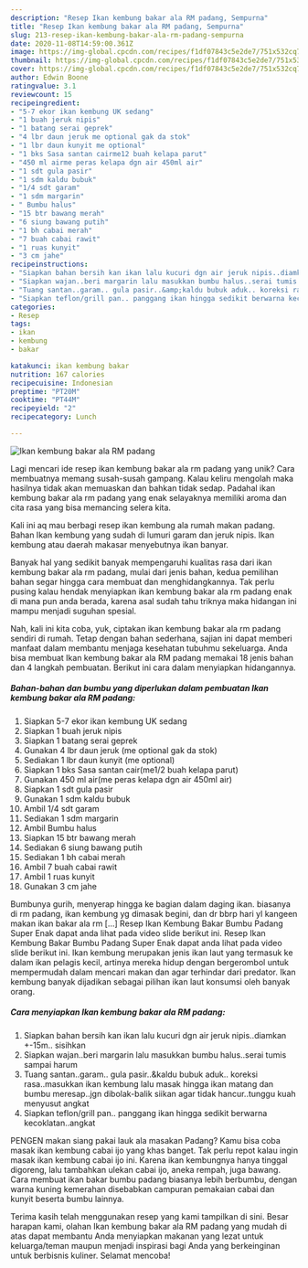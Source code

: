 ```yaml
---
description: "Resep Ikan kembung bakar ala RM padang, Sempurna"
title: "Resep Ikan kembung bakar ala RM padang, Sempurna"
slug: 213-resep-ikan-kembung-bakar-ala-rm-padang-sempurna
date: 2020-11-08T14:59:00.361Z
image: https://img-global.cpcdn.com/recipes/f1df07843c5e2de7/751x532cq70/ikan-kembung-bakar-ala-rm-padang-foto-resep-utama.jpg
thumbnail: https://img-global.cpcdn.com/recipes/f1df07843c5e2de7/751x532cq70/ikan-kembung-bakar-ala-rm-padang-foto-resep-utama.jpg
cover: https://img-global.cpcdn.com/recipes/f1df07843c5e2de7/751x532cq70/ikan-kembung-bakar-ala-rm-padang-foto-resep-utama.jpg
author: Edwin Boone
ratingvalue: 3.1
reviewcount: 15
recipeingredient:
- "5-7 ekor ikan kembung UK sedang"
- "1 buah jeruk nipis"
- "1 batang serai geprek"
- "4 lbr daun jeruk me optional gak da stok"
- "1 lbr daun kunyit me optional"
- "1 bks Sasa santan cairme12 buah kelapa parut"
- "450 ml airme peras kelapa dgn air 450ml air"
- "1 sdt gula pasir"
- "1 sdm kaldu bubuk"
- "1/4 sdt garam"
- "1 sdm margarin"
- " Bumbu halus"
- "15 btr bawang merah"
- "6 siung bawang putih"
- "1 bh cabai merah"
- "7 buah cabai rawit"
- "1 ruas kunyit"
- "3 cm jahe"
recipeinstructions:
- "Siapkan bahan bersih kan ikan lalu kucuri dgn air jeruk nipis..diamkan +-15m.. sisihkan"
- "Siapkan wajan..beri margarin lalu masukkan bumbu halus..serai tumis sampai harum"
- "Tuang santan..garam.. gula pasir..&amp;kaldu bubuk aduk.. koreksi rasa..masukkan ikan kembung lalu masak hingga ikan matang dan bumbu meresap..jgn dibolak-balik siikan agar tidak hancur..tunggu kuah menyusut angkat"
- "Siapkan teflon/grill pan.. panggang ikan hingga sedikit berwarna kecoklatan..angkat"
categories:
- Resep
tags:
- ikan
- kembung
- bakar

katakunci: ikan kembung bakar 
nutrition: 167 calories
recipecuisine: Indonesian
preptime: "PT20M"
cooktime: "PT44M"
recipeyield: "2"
recipecategory: Lunch

---
```



![Ikan kembung bakar ala RM padang](https://img-global.cpcdn.com/recipes/f1df07843c5e2de7/751x532cq70/ikan-kembung-bakar-ala-rm-padang-foto-resep-utama.jpg)

Lagi mencari ide resep ikan kembung bakar ala rm padang yang unik? Cara membuatnya memang susah-susah gampang. Kalau keliru mengolah maka hasilnya tidak akan memuaskan dan bahkan tidak sedap. Padahal ikan kembung bakar ala rm padang yang enak selayaknya memiliki aroma dan cita rasa yang bisa memancing selera kita.

Kali ini aq mau berbagi resep ikan kembung ala rumah makan padang. Bahan Ikan kembung yang sudah di lumuri garam dan jeruk nipis. Ikan kembung atau daerah makasar menyebutnya ikan banyar.

Banyak hal yang sedikit banyak mempengaruhi kualitas rasa dari ikan kembung bakar ala rm padang, mulai dari jenis bahan, kedua pemilihan bahan segar hingga cara membuat dan menghidangkannya. Tak perlu pusing kalau hendak menyiapkan ikan kembung bakar ala rm padang enak di mana pun anda berada, karena asal sudah tahu triknya maka hidangan ini mampu menjadi suguhan spesial.


Nah, kali ini kita coba, yuk, ciptakan ikan kembung bakar ala rm padang sendiri di rumah. Tetap dengan bahan sederhana, sajian ini dapat memberi manfaat dalam membantu menjaga kesehatan tubuhmu sekeluarga. Anda bisa membuat Ikan kembung bakar ala RM padang memakai 18 jenis bahan dan 4 langkah pembuatan. Berikut ini cara dalam menyiapkan hidangannya.

<!--inarticleads1-->

##### Bahan-bahan dan bumbu yang diperlukan dalam pembuatan Ikan kembung bakar ala RM padang:

1. Siapkan 5-7 ekor ikan kembung UK sedang
1. Siapkan 1 buah jeruk nipis
1. Siapkan 1 batang serai geprek
1. Gunakan 4 lbr daun jeruk (me optional gak da stok)
1. Sediakan 1 lbr daun kunyit (me optional)
1. Siapkan 1 bks Sasa santan cair(me1/2 buah kelapa parut)
1. Gunakan 450 ml air(me peras kelapa dgn air 450ml air)
1. Siapkan 1 sdt gula pasir
1. Gunakan 1 sdm kaldu bubuk
1. Ambil 1/4 sdt garam
1. Sediakan 1 sdm margarin
1. Ambil  Bumbu halus
1. Siapkan 15 btr bawang merah
1. Sediakan 6 siung bawang putih
1. Sediakan 1 bh cabai merah
1. Ambil 7 buah cabai rawit
1. Ambil 1 ruas kunyit
1. Gunakan 3 cm jahe


Bumbunya gurih, menyerap hingga ke bagian dalam daging ikan. biasanya di rm padang, ikan kembung yg dimasak begini, dan dr bbrp hari yl kangeen makan ikan bakar ala rm […] Resep Ikan Kembung Bakar Bumbu Padang Super Enak dapat anda lihat pada video slide berikut ini. Resep Ikan Kembung Bakar Bumbu Padang Super Enak dapat anda lihat pada video slide berikut ini. Ikan kembung merupakan jenis ikan laut yang termasuk ke dalam ikan pelagis kecil, artinya mereka hidup dengan bergerombol untuk mempermudah dalam mencari makan dan agar terhindar dari predator. Ikan kembung banyak dijadikan sebagai pilihan ikan laut konsumsi oleh banyak orang. 

<!--inarticleads2-->

##### Cara menyiapkan Ikan kembung bakar ala RM padang:

1. Siapkan bahan bersih kan ikan lalu kucuri dgn air jeruk nipis..diamkan +-15m.. sisihkan
1. Siapkan wajan..beri margarin lalu masukkan bumbu halus..serai tumis sampai harum
1. Tuang santan..garam.. gula pasir..&amp;kaldu bubuk aduk.. koreksi rasa..masukkan ikan kembung lalu masak hingga ikan matang dan bumbu meresap..jgn dibolak-balik siikan agar tidak hancur..tunggu kuah menyusut angkat
1. Siapkan teflon/grill pan.. panggang ikan hingga sedikit berwarna kecoklatan..angkat


PENGEN makan siang pakai lauk ala masakan Padang? Kamu bisa coba masak ikan kembung cabai ijo yang khas banget. Tak perlu repot kalau ingin masak ikan kembung cabai ijo ini. Karena ikan kembungnya hanya tinggal digoreng, lalu tambahkan ulekan cabai ijo, aneka rempah, juga bawang. Cara membuat ikan bakar bumbu padang biasanya lebih berbumbu, dengan warna kuning kemerahan disebabkan campuran pemakaian cabai dan kunyit beserta bumbu lainnya. 

Terima kasih telah menggunakan resep yang kami tampilkan di sini. Besar harapan kami, olahan Ikan kembung bakar ala RM padang yang mudah di atas dapat membantu Anda menyiapkan makanan yang lezat untuk keluarga/teman maupun menjadi inspirasi bagi Anda yang berkeinginan untuk berbisnis kuliner. Selamat mencoba!
